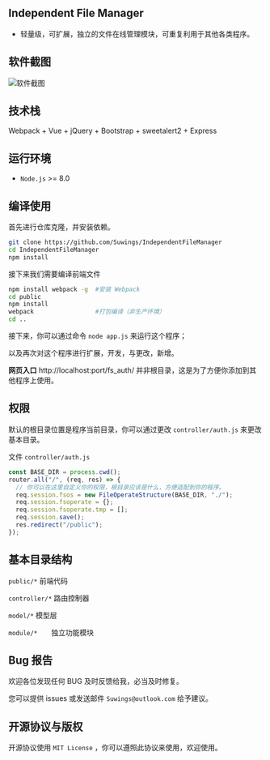 ## Independent File Manager

- 轻量级，可扩展，独立的文件在线管理模块，可重复利用于其他各类程序。

## 软件截图

![软件截图](http://39.108.57.206/public/README_IFM.png)

## 技术栈

Webpack + Vue + jQuery + Bootstrap + sweetalert2 + Express

## 运行环境

- `Node.js` >= 8.0

## 编译使用

首先进行仓库克隆，并安装依赖。

```bash
git clone https://github.com/Suwings/IndependentFileManager
cd IndependentFileManager
npm install
```

接下来我们需要编译前端文件

```bash
npm install webpack -g  #安装 Webpack
cd public
npm install
webpack                 #打包编译（非生产环境）
cd ..
```

接下来，你可以通过命令 `node app.js` 来运行这个程序；

以及再次对这个程序进行扩展，开发，与更改，新增。

**网页入口** http://localhost:port/fs_auth/ 并非根目录，这是为了方便你添加到其他程序上使用。

## 权限

默认的根目录位置是程序当前目录，你可以通过更改 `controller/auth.js` 来更改基本目录。

文件 `controller/auth.js`

```javascript
const BASE_DIR = process.cwd();
router.all("/", (req, res) => {
  // 你可以在这里自定义你的权限，根目录应该是什么，方便适配到你的程序。
  req.session.fsos = new FileOperateStructure(BASE_DIR, "./");
  req.session.fsoperate = {};
  req.session.fsoperate.tmp = [];
  req.session.save();
  res.redirect("/public");
});
```

## 基本目录结构

`public/*` 前端代码

`controller/*` 路由控制器

`model/*` 模型层

`module/*`       独立功能模块

## Bug 报告

欢迎各位发现任何 BUG 及时反馈给我，必当及时修复。

您可以提供 issues 或发送邮件 `Suwings@outlook.com` 给予建议。

## 开源协议与版权

开源协议使用 `MIT License` ，你可以遵照此协议来使用，欢迎使用。
